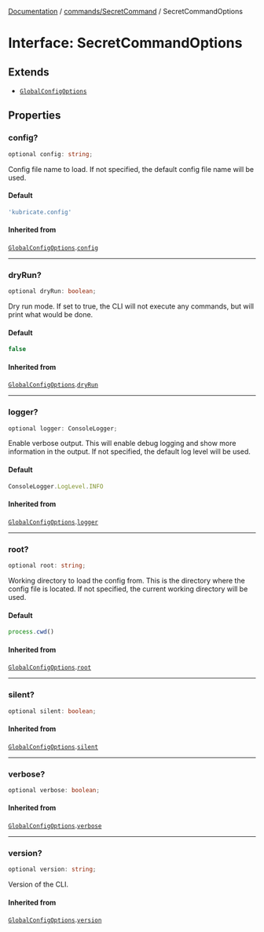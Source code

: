 [Documentation](../../../index.md) / [commands/SecretCommand](../index.md) / SecretCommandOptions

# Interface: SecretCommandOptions

## Extends

- [`GlobalConfigOptions`](../../../internal/types/interfaces/GlobalConfigOptions.md)

## Properties

### config?

```ts
optional config: string;
```

Config file name to load.
If not specified, the default config file name will be used.

#### Default

```ts
'kubricate.config'
```

#### Inherited from

[`GlobalConfigOptions`](../../../internal/types/interfaces/GlobalConfigOptions.md).[`config`](../../../internal/types/interfaces/GlobalConfigOptions.md#config)

***

### dryRun?

```ts
optional dryRun: boolean;
```

Dry run mode.
If set to true, the CLI will not execute any commands,
but will print what would be done.

#### Default

```ts
false
```

#### Inherited from

[`GlobalConfigOptions`](../../../internal/types/interfaces/GlobalConfigOptions.md).[`dryRun`](../../../internal/types/interfaces/GlobalConfigOptions.md#dryrun)

***

### logger?

```ts
optional logger: ConsoleLogger;
```

Enable verbose output.
This will enable debug logging and show more information in the output.
If not specified, the default log level will be used.

#### Default

```ts
ConsoleLogger.LogLevel.INFO
```

#### Inherited from

[`GlobalConfigOptions`](../../../internal/types/interfaces/GlobalConfigOptions.md).[`logger`](../../../internal/types/interfaces/GlobalConfigOptions.md#logger)

***

### root?

```ts
optional root: string;
```

Working directory to load the config from.
This is the directory where the config file is located.
If not specified, the current working directory will be used.

#### Default

```ts
process.cwd()
```

#### Inherited from

[`GlobalConfigOptions`](../../../internal/types/interfaces/GlobalConfigOptions.md).[`root`](../../../internal/types/interfaces/GlobalConfigOptions.md#root)

***

### silent?

```ts
optional silent: boolean;
```

#### Inherited from

[`GlobalConfigOptions`](../../../internal/types/interfaces/GlobalConfigOptions.md).[`silent`](../../../internal/types/interfaces/GlobalConfigOptions.md#silent)

***

### verbose?

```ts
optional verbose: boolean;
```

#### Inherited from

[`GlobalConfigOptions`](../../../internal/types/interfaces/GlobalConfigOptions.md).[`verbose`](../../../internal/types/interfaces/GlobalConfigOptions.md#verbose)

***

### version?

```ts
optional version: string;
```

Version of the CLI.

#### Inherited from

[`GlobalConfigOptions`](../../../internal/types/interfaces/GlobalConfigOptions.md).[`version`](../../../internal/types/interfaces/GlobalConfigOptions.md#version)
